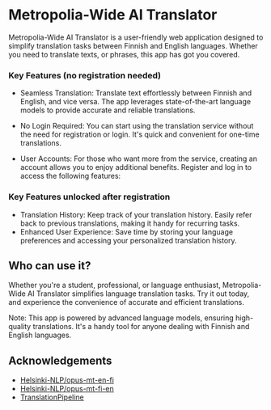 #  Metropolia-Wide AI Translator

Metropolia-Wide AI Translator is a user-friendly web application designed to simplify translation tasks between Finnish and English languages. Whether you need to translate texts, or phrases, this app has got you covered.

### Key Features (no registration needed)

- Seamless Translation: Translate text effortlessly between Finnish and English, and vice versa. The app leverages state-of-the-art language models to provide accurate and reliable translations.

- No Login Required: You can start using the translation service without the need for registration or login. It's quick and convenient for one-time translations.

- User Accounts: For those who want more from the service, creating an account allows you to enjoy additional benefits. Register and log in to access the following features:

### Key Features unlocked after registration

- Translation History: Keep track of your translation history. Easily refer back to previous translations, making it handy for recurring tasks.
- Enhanced User Experience: Save time by storing your language preferences and accessing your personalized translation history.


## Who can use it?

Whether you're a student, professional, or language enthusiast, Metropolia-Wide AI Translator simplifies language translation tasks. Try it out today, and experience the convenience of accurate and efficient translations.

Note: This app is powered by advanced language models, ensuring high-quality translations. It's a handy tool for anyone dealing with Finnish and English languages.

## Acknowledgements

 - [Helsinki-NLP/opus-mt-en-fi](https://huggingface.co/Helsinki-NLP/opus-mt-en-fi)
 - [Helsinki-NLP/opus-mt-fi-en](https://huggingface.co/Helsinki-NLP/opus-mt-fi-en)
 - [TranslationPipeline](https://huggingface.co/docs/transformers/main_classes/pipelines#transformers.TranslationPipeline)


